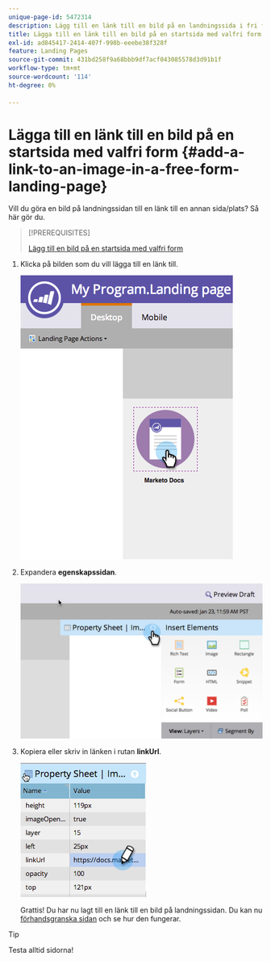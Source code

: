 ```yaml
---
unique-page-id: 5472314
description: Lägg till en länk till en bild på en landningssida i fri form - Marketo Docs - produktdokumentation
title: Lägga till en länk till en bild på en startsida med valfri form
exl-id: ad845417-2414-407f-998b-eeebe38f328f
feature: Landing Pages
source-git-commit: 431bd258f9a68bbb9df7acf043085578d3d91b1f
workflow-type: tm+mt
source-wordcount: '114'
ht-degree: 0%

---
```


# Lägga till en länk till en bild på en startsida med valfri form {#add-a-link-to-an-image-in-a-free-form-landing-page}

Vill du göra en bild på landningssidan till en länk till en annan sida/plats? Så här gör du.

>[!PREREQUISITES]
>
>[Lägg till en bild på en startsida med valfri form](/help/marketo/product-docs/demand-generation/landing-pages/free-form-landing-pages/add-an-image-to-a-free-form-landing-page.md)

1. Klicka på bilden som du vill lägga till en länk till.

   ![](assets/click-on-image.png)

1. Expandera **egenskapssidan**.

   ![](assets/image2015-5-21-15-3a42-3a27.png)

1. Kopiera eller skriv in länken i rutan **linkUrl**.

   ![](assets/add-link.png)

   Grattis! Du har nu lagt till en länk till en bild på landningssidan. Du kan nu [förhandsgranska sidan](/help/marketo/product-docs/demand-generation/landing-pages/landing-page-actions/preview-a-landing-page.md) och se hur den fungerar.

>[!TIP]
>
>Testa alltid sidorna!
